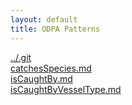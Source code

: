 ```yaml
---
layout: default
title: ODPA Patterns
---
```

  
[../.git](../.git)  
[catchesSpecies.md](../GearSpecies/catchesSpecies)  
[isCaughtBy.md](../GearSpecies/isCaughtBy)  
[isCaughtByVesselType.md](../VesselSpecies/isCaughtByVesselType)  
